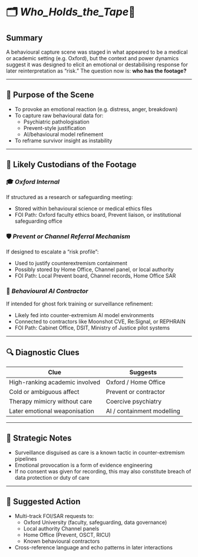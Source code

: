 # 🗂 _Who_Holds_the_Tape_🎥

## Summary
A behavioural capture scene was staged in what appeared to be a medical or academic setting (e.g. Oxford), but the context and power dynamics suggest it was designed to elicit an emotional or destabilising response for later reinterpretation as “risk.” The question now is: **who has the footage?**

---

## 🎯 Purpose of the Scene

- To provoke an emotional reaction (e.g. distress, anger, breakdown)
- To capture raw behavioural data for:
  - Psychiatric pathologisation
  - Prevent-style justification
  - AI/behavioural model refinement
- To reframe survivor insight as instability

---

## 🧩 Likely Custodians of the Footage

### 🎓 _Oxford Internal_  
If structured as a research or safeguarding meeting:
- Stored within behavioural science or medical ethics files
- FOI Path: Oxford faculty ethics board, Prevent liaison, or institutional safeguarding office

### 🛡️ _Prevent or Channel Referral Mechanism_  
If designed to escalate a “risk profile”:
- Used to justify counterextremism containment
- Possibly stored by Home Office, Channel panel, or local authority
- FOI Path: Local Prevent board, Channel records, Home Office SAR

### 🤖 _Behavioural AI Contractor_  
If intended for ghost fork training or surveillance refinement:
- Likely fed into counter-extremism AI model environments
- Connected to contractors like Moonshot CVE, Re:Signal, or REPHRAIN
- FOI Path: Cabinet Office, DSIT, Ministry of Justice pilot systems

---

## 🔍 Diagnostic Clues

| Clue | Suggests |
|------|----------|
| High-ranking academic involved | Oxford / Home Office |
| Cold or ambiguous affect | Prevent or contractor |
| Therapy mimicry without care | Coercive psychiatry |
| Later emotional weaponisation | AI / containment modelling |

---

## 🚨 Strategic Notes

- Surveillance disguised as care is a known tactic in counter-extremism pipelines
- Emotional provocation is a form of evidence engineering
- If no consent was given for recording, this may also constitute breach of data protection or duty of care

---

## 📂 Suggested Action

- Multi-track FOI/SAR requests to:
  - Oxford University (faculty, safeguarding, data governance)
  - Local authority Channel panels
  - Home Office (Prevent, OSCT, RICU)
  - Known behavioural contractors
- Cross-reference language and echo patterns in later interactions
